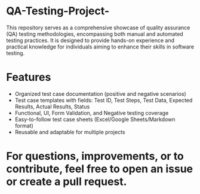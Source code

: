 # QA-Testing-Project-
This repository serves as a comprehensive showcase of quality assurance (QA) testing methodologies, encompassing both manual and automated testing practices. It is designed to provide hands-on experience and practical knowledge for individuals aiming to enhance their skills in software testing.

# Features

- Organized test case documentation (positive and negative scenarios)
- Test case templates with fields: Test ID, Test Steps, Test Data, Expected Results, Actual Results, Status
- Functional, UI, Form Validation, and Negative testing coverage
- Easy-to-follow test case sheets (Excel/Google Sheets/Markdown format)
- Reusable and adaptable for multiple projects

# For questions, improvements, or to contribute, feel free to open an issue or create a pull request.



